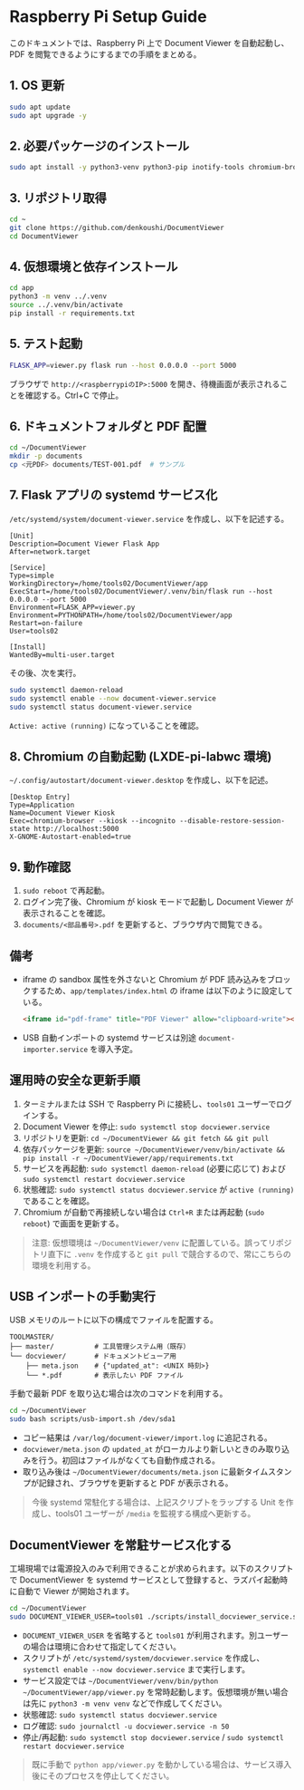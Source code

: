 # Raspberry Pi Setup Guide

このドキュメントでは、Raspberry Pi 上で Document Viewer を自動起動し、PDF を閲覧できるようにするまでの手順をまとめる。

## 1. OS 更新
```bash
sudo apt update
sudo apt upgrade -y
```

## 2. 必要パッケージのインストール
```bash
sudo apt install -y python3-venv python3-pip inotify-tools chromium-browser git
```

## 3. リポジトリ取得
```bash
cd ~
git clone https://github.com/denkoushi/DocumentViewer
cd DocumentViewer
```

## 4. 仮想環境と依存インストール
```bash
cd app
python3 -m venv ../.venv
source ../.venv/bin/activate
pip install -r requirements.txt
```

## 5. テスト起動
```bash
FLASK_APP=viewer.py flask run --host 0.0.0.0 --port 5000
```
ブラウザで `http://<raspberrypiのIP>:5000` を開き、待機画面が表示されることを確認する。Ctrl+C で停止。

## 6. ドキュメントフォルダと PDF 配置
```bash
cd ~/DocumentViewer
mkdir -p documents
cp <元PDF> documents/TEST-001.pdf  # サンプル
```

## 7. Flask アプリの systemd サービス化
`/etc/systemd/system/document-viewer.service` を作成し、以下を記述する。
```
[Unit]
Description=Document Viewer Flask App
After=network.target

[Service]
Type=simple
WorkingDirectory=/home/tools02/DocumentViewer/app
ExecStart=/home/tools02/DocumentViewer/.venv/bin/flask run --host 0.0.0.0 --port 5000
Environment=FLASK_APP=viewer.py
Environment=PYTHONPATH=/home/tools02/DocumentViewer/app
Restart=on-failure
User=tools02

[Install]
WantedBy=multi-user.target
```
その後、次を実行。
```bash
sudo systemctl daemon-reload
sudo systemctl enable --now document-viewer.service
sudo systemctl status document-viewer.service
```
`Active: active (running)` になっていることを確認。

## 8. Chromium の自動起動 (LXDE-pi-labwc 環境)
`~/.config/autostart/document-viewer.desktop` を作成し、以下を記述。
```
[Desktop Entry]
Type=Application
Name=Document Viewer Kiosk
Exec=chromium-browser --kiosk --incognito --disable-restore-session-state http://localhost:5000
X-GNOME-Autostart-enabled=true
```

## 9. 動作確認
1. `sudo reboot` で再起動。
2. ログイン完了後、Chromium が kiosk モードで起動し Document Viewer が表示されることを確認。
3. `documents/<部品番号>.pdf` を更新すると、ブラウザ内で閲覧できる。

## 備考
- iframe の sandbox 属性を外さないと Chromium が PDF 読み込みをブロックするため、`app/templates/index.html` の iframe は以下のように設定している。
  ```html
  <iframe id="pdf-frame" title="PDF Viewer" allow="clipboard-write"></iframe>
  ```
- USB 自動インポートの systemd サービスは別途 `document-importer.service` を導入予定。


## 運用時の安全な更新手順
1. ターミナルまたは SSH で Raspberry Pi に接続し、`tools01` ユーザーでログインする。
2. Document Viewer を停止: `sudo systemctl stop docviewer.service`
3. リポジトリを更新: `cd ~/DocumentViewer && git fetch && git pull`
4. 依存パッケージを更新: `source ~/DocumentViewer/venv/bin/activate && pip install -r ~/DocumentViewer/app/requirements.txt`
5. サービスを再起動: `sudo systemctl daemon-reload` (必要に応じて) および `sudo systemctl restart docviewer.service`
6. 状態確認: `sudo systemctl status docviewer.service` が `active (running)` であることを確認。
7. Chromium が自動で再接続しない場合は `Ctrl+R` または再起動 (`sudo reboot`) で画面を更新する。

> 注意: 仮想環境は `~/DocumentViewer/venv` に配置している。誤ってリポジトリ直下に `.venv` を作成すると `git pull` で競合するので、常にこちらの環境を利用する。

## USB インポートの手動実行
USB メモリのルートに以下の構成でファイルを配置する。

```
TOOLMASTER/
├── master/          # 工具管理システム用（既存）
└── docviewer/       # ドキュメントビューア用
    ├── meta.json    # {"updated_at": <UNIX 時刻>}
    └── *.pdf        # 表示したい PDF ファイル
```

手動で最新 PDF を取り込む場合は次のコマンドを利用する。

```bash
cd ~/DocumentViewer
sudo bash scripts/usb-import.sh /dev/sda1
```

- コピー結果は `/var/log/document-viewer/import.log` に追記される。
- `docviewer/meta.json` の `updated_at` がローカルより新しいときのみ取り込みを行う。初回はファイルがなくても自動作成される。
- 取り込み後は `~/DocumentViewer/documents/meta.json` に最新タイムスタンプが記録され、ブラウザを更新すると PDF が表示される。

> 今後 systemd 常駐化する場合は、上記スクリプトをラップする Unit を作成し、tools01 ユーザーが `/media` を監視する構成へ更新する。

## DocumentViewer を常駐サービス化する
工場現場では電源投入のみで利用できることが求められます。以下のスクリプトで DocumentViewer を systemd サービスとして登録すると、ラズパイ起動時に自動で Viewer が開始されます。

```bash
cd ~/DocumentViewer
sudo DOCUMENT_VIEWER_USER=tools01 ./scripts/install_docviewer_service.sh
```

- `DOCUMENT_VIEWER_USER` を省略すると `tools01` が利用されます。別ユーザーの場合は環境に合わせて指定してください。
- スクリプトが `/etc/systemd/system/docviewer.service` を作成し、`systemctl enable --now docviewer.service` まで実行します。
- サービス設定では `~/DocumentViewer/venv/bin/python ~/DocumentViewer/app/viewer.py` を常時起動します。仮想環境が無い場合は先に `python3 -m venv venv` などで作成してください。
- 状態確認: `sudo systemctl status docviewer.service`
- ログ確認: `sudo journalctl -u docviewer.service -n 50`
- 停止/再起動: `sudo systemctl stop docviewer.service` / `sudo systemctl restart docviewer.service`

> 既に手動で `python app/viewer.py` を動かしている場合は、サービス導入後にそのプロセスを停止してください。
